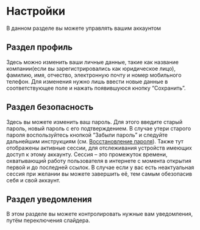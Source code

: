 # Настройки
В данном разделе вы можете управлять вашим аккаунтом

## Раздел профиль
Здесь можно изменить ваши личные данные, такие как название компании(если вы зарегистрировались как юридическое лицо), фамилию, имя, отчество, электронную почту и номер мобильного телефон. Для изменения нужно лишь ввести новые данные в соответствующее поле и нажать появившуюся кнопку “Сохранить”.

## Раздел безопасность
Здесь вы можете изменить ваш пароль. Для этого введите старый пароль, новый пароль с его подтверждением. В случае утери старого пароля воспользуйтесь кнопкой “Забыли пароль” и следуйте дальнейшим инструкциям (см. [Восстановление пароля](http://izx.tech)). Также тут отображены активные сессии, для отслеживания устройств имеющих доступ к этому аккаунту. Сессия – это промежуток времени, охватывающий работу пользователя в интернете с момента открытия первой и до последней ссылок. В случае если у вас есть неактуальная сессия при желании вы можете завершить её, тем самым обезопасив себя и свой аккаунт.

## Раздел уведомления
В этом разделе вы можете контролировать нужные вам уведомления, путём переключения слайдера. 